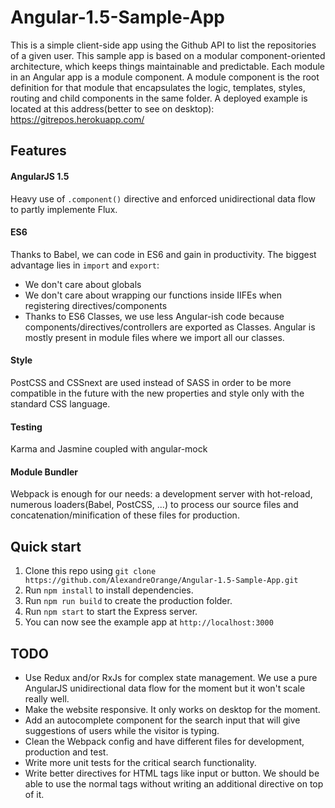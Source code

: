 # Angular-1.5-Sample-App

This is a simple client-side app using the Github API to list the repositories of a given user.
This sample app is based on a modular component-oriented architecture, which keeps things maintainable and predictable. Each module in an Angular app is a module component. A module component is the root definition for that module that encapsulates the logic, templates, styles, routing and child components in the same folder.
A deployed example is located at this address(better to see on desktop): <a href="https://gitrepos.herokuapp.com/">https://gitrepos.herokuapp.com/</a>


## Features

#### AngularJS 1.5
Heavy use of `.component()` directive and enforced unidirectional data flow to partly implemente Flux.

#### ES6
Thanks to Babel, we can code in ES6 and gain in productivity.
The biggest advantage lies in `import` and `export`:
- We don't care about globals
- We don't care about wrapping our functions inside IIFEs when registering directives/components
- Thanks to ES6 Classes, we use less Angular-ish code because components/directives/controllers are exported as Classes.
Angular is mostly present in module files where we import all our classes.

#### Style
PostCSS and CSSnext are used instead of SASS in order to be more compatible in the future with the new properties and style only with the standard CSS language.

#### Testing
Karma and Jasmine coupled with angular-mock

#### Module Bundler
Webpack is enough for our needs: a development server with hot-reload, numerous loaders(Babel, PostCSS, ...) to process our source files and concatenation/minification of these files for production.


## Quick start

1. Clone this repo using `git clone https://github.com/AlexandreOrange/Angular-1.5-Sample-App.git`
2. Run `npm install` to install dependencies.
3. Run `npm run build` to create the production folder.
4. Run `npm start` to start the Express server.
5. You can now see the example app at `http://localhost:3000`

## TODO

- Use Redux and/or RxJs for complex state management. We use a pure AngularJS unidirectional data flow for the moment but it won't scale really well.
- Make the website responsive. It only works on desktop for the moment.
- Add an autocomplete component for the search input that will give suggestions of users while the visitor is typing.
- Clean the Webpack config and have different files for development, production and test.
- Write more unit tests for the critical search functionality.
- Write better directives for HTML tags like input or button. We should be able to use the normal tags without writing an additional directive on top of it.
